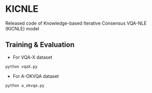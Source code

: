 # KICNLE

Released code of Knowledge-based Iterative Consensus VQA-NLE (KICNLE) model

## Training & Evaluation

* For VQA-X dataset

```shell
python vqaX.py
```

* For A-OKVQA dataset

```shell
python a_okvqa.py
```

